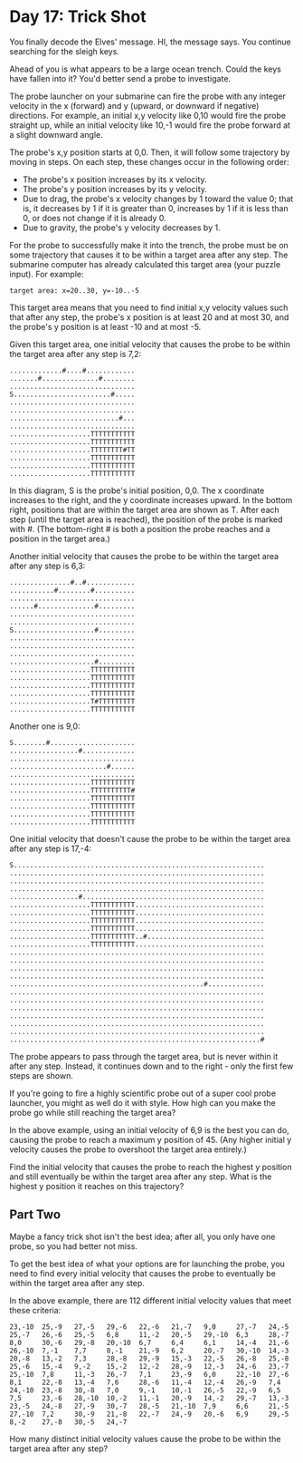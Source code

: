 # Day 17: Trick Shot

You finally decode the Elves' message. HI, the message says. You continue
searching for the sleigh keys.

Ahead of you is what appears to be a large ocean trench. Could the keys have
fallen into it? You'd better send a probe to investigate.

The probe launcher on your submarine can fire the probe with any integer
velocity in the x (forward) and y (upward, or downward if negative) directions.
For example, an initial x,y velocity like 0,10 would fire the probe straight
up, while an initial velocity like 10,-1 would fire the probe forward at a
slight downward angle.

The probe's x,y position starts at 0,0. Then, it will follow some trajectory by
moving in steps. On each step, these changes occur in the following order:

* The probe's x position increases by its x velocity.
* The probe's y position increases by its y velocity.
* Due to drag, the probe's x velocity changes by 1 toward the value 0; that is,
  it decreases by 1 if it is greater than 0, increases by 1 if it is less than
  0, or does not change if it is already 0.
* Due to gravity, the probe's y velocity decreases by 1.

For the probe to successfully make it into the trench, the probe must be on
some trajectory that causes it to be within a target area after any step. The
submarine computer has already calculated this target area (your puzzle input).
For example:

    target area: x=20..30, y=-10..-5

This target area means that you need to find initial x,y velocity values such
that after any step, the probe's x position is at least 20 and at most 30, and
the probe's y position is at least -10 and at most -5.

Given this target area, one initial velocity that causes the probe to be within
the target area after any step is 7,2:

    .............#....#............
    .......#..............#........
    ...............................
    S........................#.....
    ...............................
    ...............................
    ...........................#...
    ...............................
    ....................TTTTTTTTTTT
    ....................TTTTTTTTTTT
    ....................TTTTTTTT#TT
    ....................TTTTTTTTTTT
    ....................TTTTTTTTTTT
    ....................TTTTTTTTTTT

In this diagram, S is the probe's initial position, 0,0. The x coordinate
increases to the right, and the y coordinate increases upward. In the bottom
right, positions that are within the target area are shown as T. After each
step (until the target area is reached), the position of the probe is marked
with #. (The bottom-right # is both a position the probe reaches and a position
in the target area.)

Another initial velocity that causes the probe to be within the target area
after any step is 6,3:

    ...............#..#............
    ...........#........#..........
    ...............................
    ......#..............#.........
    ...............................
    ...............................
    S....................#.........
    ...............................
    ...............................
    ...............................
    .....................#.........
    ....................TTTTTTTTTTT
    ....................TTTTTTTTTTT
    ....................TTTTTTTTTTT
    ....................TTTTTTTTTTT
    ....................T#TTTTTTTTT
    ....................TTTTTTTTTTT

Another one is 9,0:

    S........#.....................
    .................#.............
    ...............................
    ........................#......
    ...............................
    ....................TTTTTTTTTTT
    ....................TTTTTTTTTT#
    ....................TTTTTTTTTTT
    ....................TTTTTTTTTTT
    ....................TTTTTTTTTTT
    ....................TTTTTTTTTTT

One initial velocity that doesn't cause the probe to be within the target area
after any step is 17,-4:

    S..............................................................
    ...............................................................
    ...............................................................
    ...............................................................
    .................#.............................................
    ....................TTTTTTTTTTT................................
    ....................TTTTTTTTTTT................................
    ....................TTTTTTTTTTT................................
    ....................TTTTTTTTTTT................................
    ....................TTTTTTTTTTT..#.............................
    ....................TTTTTTTTTTT................................
    ...............................................................
    ...............................................................
    ...............................................................
    ...............................................................
    ................................................#..............
    ...............................................................
    ...............................................................
    ...............................................................
    ...............................................................
    ...............................................................
    ...............................................................
    ..............................................................#

The probe appears to pass through the target area, but is never within it after
any step. Instead, it continues down and to the right - only the first few
steps are shown.

If you're going to fire a highly scientific probe out of a super cool probe
launcher, you might as well do it with style. How high can you make the probe
go while still reaching the target area?

In the above example, using an initial velocity of 6,9 is the best you can do,
causing the probe to reach a maximum y position of 45. (Any higher initial y
velocity causes the probe to overshoot the target area entirely.)

Find the initial velocity that causes the probe to reach the highest y position
and still eventually be within the target area after any step. What is the
highest y position it reaches on this trajectory?

## Part Two

Maybe a fancy trick shot isn't the best idea; after all, you only have one
probe, so you had better not miss.

To get the best idea of what your options are for launching the probe, you need
to find every initial velocity that causes the probe to eventually be within
the target area after any step.

In the above example, there are 112 different initial velocity values that meet
these criteria:

    23,-10  25,-9   27,-5   29,-6   22,-6   21,-7   9,0     27,-7   24,-5
    25,-7   26,-6   25,-5   6,8     11,-2   20,-5   29,-10  6,3     28,-7
    8,0     30,-6   29,-8   20,-10  6,7     6,4     6,1     14,-4   21,-6
    26,-10  7,-1    7,7     8,-1    21,-9   6,2     20,-7   30,-10  14,-3
    20,-8   13,-2   7,3     28,-8   29,-9   15,-3   22,-5   26,-8   25,-8
    25,-6   15,-4   9,-2    15,-2   12,-2   28,-9   12,-3   24,-6   23,-7
    25,-10  7,8     11,-3   26,-7   7,1     23,-9   6,0     22,-10  27,-6
    8,1     22,-8   13,-4   7,6     28,-6   11,-4   12,-4   26,-9   7,4
    24,-10  23,-8   30,-8   7,0     9,-1    10,-1   26,-5   22,-9   6,5
    7,5     23,-6   28,-10  10,-2   11,-1   20,-9   14,-2   29,-7   13,-3
    23,-5   24,-8   27,-9   30,-7   28,-5   21,-10  7,9     6,6     21,-5
    27,-10  7,2     30,-9   21,-8   22,-7   24,-9   20,-6   6,9     29,-5
    8,-2    27,-8   30,-5   24,-7

How many distinct initial velocity values cause the probe to be within the
target area after any step?

